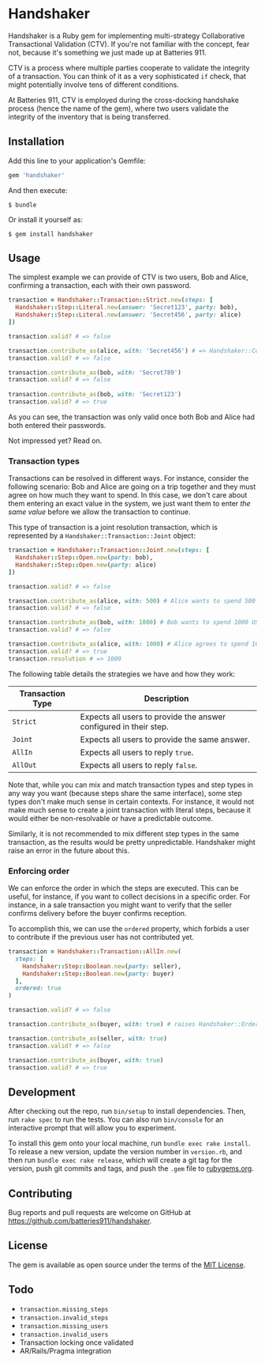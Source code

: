 # Handshaker

Handshaker is a Ruby gem for implementing multi-strategy Collaborative Transactional Validation
(CTV). If you're not familiar with the concept, fear not, because it's something we just made up
at Batteries 911.

CTV is a process where multiple parties cooperate to validate the integrity of a transaction. You
can think of it as a very sophisticated `if` check, that might potentially involve tens of different
conditions.

At Batteries 911, CTV is employed during the cross-docking handshake process (hence the name of the
gem), where two users validate the integrity of the inventory that is being transferred.

## Installation

Add this line to your application's Gemfile:

```ruby
gem 'handshaker'
```

And then execute:

    $ bundle

Or install it yourself as:

    $ gem install handshaker

## Usage

The simplest example we can provide of CTV is two users, Bob and Alice, confirming a transaction, 
each with their own password.

```ruby
transaction = Handshaker::Transaction::Strict.new(steps: [
  Handshaker::Step::Literal.new(answer: 'Secret123', party: bob),
  Handshaker::Step::Literal.new(answer: 'Secret456', party: alice)
])

transaction.valid? # => false

transaction.contribute_as(alice, with: 'Secret456') # => Handshaker::Contribution
transaction.valid? # => false

transaction.contribute_as(bob, with: 'Secret789')
transaction.valid? # => false
 
transaction.contribute_as(bob, with: 'Secret123')
transaction.valid? # => true
```

As you can see, the transaction was only valid once both Bob and Alice had both entered their 
passwords.

Not impressed yet? Read on.

### Transaction types

Transactions can be resolved in different ways. For instance, consider the following scenario:
Bob and Alice are going on a trip together and they must agree on how much they want to spend.
In this case, we don't care about them entering an exact value in the system, we just want them to
enter _the same value_ before we allow the transaction to continue.

This type of transaction is a joint resolution transaction, which is represented by a 
`Handshaker::Transaction::Joint` object:

```ruby
transaction = Handshaker::Transaction::Joint.new(steps: [
  Handshaker::Step::Open.new(party: bob),
  Handshaker::Step::Open.new(party: alice)
])

transaction.valid? # => false

transaction.contribute_as(alice, with: 500) # Alice wants to spend 500 USD
transaction.valid? # => false

transaction.contribute_as(bob, with: 1000) # Bob wants to spend 1000 USD
transaction.valid? # => false

transaction.contribute_as(alice, with: 1000) # Alice agrees to spend 1000 USD
transaction.valid? # => true
transaction.resolution # => 1000
```

The following table details the strategies we have and how they work:

| Transaction Type | Description |
| ---------------- | ----------- |
| `Strict` | Expects all users to provide the answer configured in their step. |
| `Joint` | Expects all users to provide the same answer. |
| `AllIn` | Expects all users to reply `true`. |
| `AllOut` | Expects all users to reply `false`. |

Note that, while you can mix and match transaction types and step types in any way you want (because
steps share the same interface), some step types don't make much sense in certain contexts. For 
instance, it would not make much sense to create a joint transaction with literal steps, because it
would either be non-resolvable or have a predictable outcome.

Similarly, it is not recommended to mix different step types in the same transaction, as the results
would be pretty unpredictable. Handshaker might raise an error in the future about this.

### Enforcing order

We can enforce the order in which the steps are executed. This can be useful, for instance, if you
want to collect decisions in a specific order. For instance, in a sale transaction you might want to
verify that the seller confirms delivery before the buyer confirms reception.

To accomplish this, we can use the `ordered` property, which forbids a user to contribute if the 
previous user has not contributed yet.

```ruby
transaction = Handshaker::Transaction::AllIn.new(
  steps: [
    Handshaker::Step::Boolean.new(party: seller),
    Handshaker::Step::Boolean.new(party: buyer)
  ],
  ordered: true
)

transaction.valid? # => false

transaction.contribute_as(buyer, with: true) # raises Handshaker::OrderError

transaction.contribute_as(seller, with: true)
transaction.valid? # => false

transaction.contribute_as(buyer, with: true)
transaction.valid? # => true
```

## Development

After checking out the repo, run `bin/setup` to install dependencies. Then, run `rake spec` to run 
the tests. You can also run `bin/console` for an interactive prompt that will allow you to 
experiment.

To install this gem onto your local machine, run `bundle exec rake install`. To release a new 
version, update the version number in `version.rb`, and then run `bundle exec rake release`, which 
will create a git tag for the version, push git commits and tags, and push the `.gem` file to 
[rubygems.org](https://rubygems.org).

## Contributing

Bug reports and pull requests are welcome on GitHub at https://github.com/batteries911/handshaker.

## License

The gem is available as open source under the terms of the [MIT License](http://opensource.org/licenses/MIT).

## Todo

- `transaction.missing_steps`
- `transaction.invalid_steps`
- `transaction.missing_users`
- `transaction.invalid_users`
- Transaction locking once validated
- AR/Rails/Pragma integration
